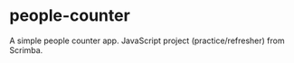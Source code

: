 # people-counter

A simple people counter app. JavaScript project (practice/refresher) from Scrimba.
